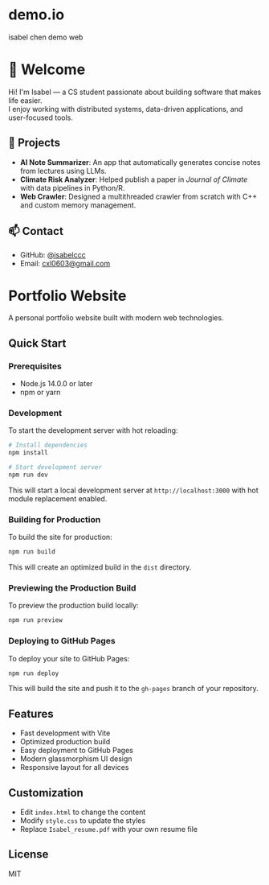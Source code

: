 # demo.io
isabel chen demo web



# 👋 Welcome

Hi! I'm Isabel — a CS student passionate about building software that makes life easier.  
I enjoy working with distributed systems, data-driven applications, and user-focused tools.

## 🔧 Projects

- **AI Note Summarizer**: An app that automatically generates concise notes from lectures using LLMs.
- **Climate Risk Analyzer**: Helped publish a paper in *Journal of Climate* with data pipelines in Python/R.
- **Web Crawler**: Designed a multithreaded crawler from scratch with C++ and custom memory management.

## 📫 Contact

- GitHub: [@isabelccc](https://github.com/isabelccc)
- Email: cxl0603@gmail.com

# Portfolio Website

A personal portfolio website built with modern web technologies.

## Quick Start

### Prerequisites

- Node.js 14.0.0 or later
- npm or yarn

### Development

To start the development server with hot reloading:

```bash
# Install dependencies
npm install

# Start development server
npm run dev
```

This will start a local development server at `http://localhost:3000` with hot module replacement enabled.

### Building for Production

To build the site for production:

```bash
npm run build
```

This will create an optimized build in the `dist` directory.

### Previewing the Production Build

To preview the production build locally:

```bash
npm run preview
```

### Deploying to GitHub Pages

To deploy your site to GitHub Pages:

```bash
npm run deploy
```

This will build the site and push it to the `gh-pages` branch of your repository.

## Features

- Fast development with Vite
- Optimized production build
- Easy deployment to GitHub Pages
- Modern glassmorphism UI design
- Responsive layout for all devices

## Customization

- Edit `index.html` to change the content
- Modify `style.css` to update the styles
- Replace `Isabel_resume.pdf` with your own resume file

## License

MIT